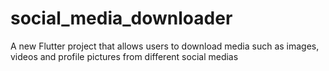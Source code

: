 # social_media_downloader

A new Flutter project that allows users to download media such as images, videos and profile pictures from different social medias
